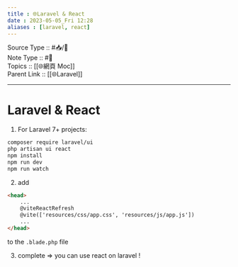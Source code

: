 ```yaml
---
title : 🌐Laravel & React
date : 2023-05-05_Fri 12:28
aliases : [laravel, react]
---
```

Source Type :: #📥/📄 <br>
Note Type :: #📝 <br>
Topics :: [[🌐網頁 Moc]]<br>
Parent Link :: [[🌐Laravel]]<br>

---
# Laravel & React

1. For Laravel 7+ projects:
```bash
composer require laravel/ui
php artisan ui react
npm install
npm run dev
npm run watch
```

2. add
```html
<head>
	...
    @viteReactRefresh
    @vite(['resources/css/app.css', 'resources/js/app.js'])
    ...
</head>
```
to the `.blade.php` file

3. complete => you can use react on laravel !